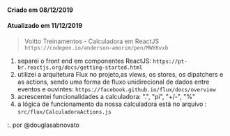 #### Criado em 08/12/2019
#### Atualizado em 11/12/2019

> Voitto Treinamentos - Calculadora em ReactJS <br/>
> `https://codepen.io/anderson-amorim/pen/MWYKvxb`
1. separei o front end em componentes ReactJS: `https://pt-br.reactjs.org/docs/getting-started.html`
2. utilizei a arquitetura Flux no projeto,as views, os stores, os dipatchers e as actions, sendo uma forma de fluxo unidirecional de dados entre eventos e ouvintes: `https://facebook.github.io/flux/docs/overview`
3. acrescentei funcionalidades a calculadora: ".", "pi", "+/-", "%"
4. a lógica de funcionamento da nossa calculadora está no arquivo : `src/flux/CalculadoraActions.js`

:. por @douglasabnovato